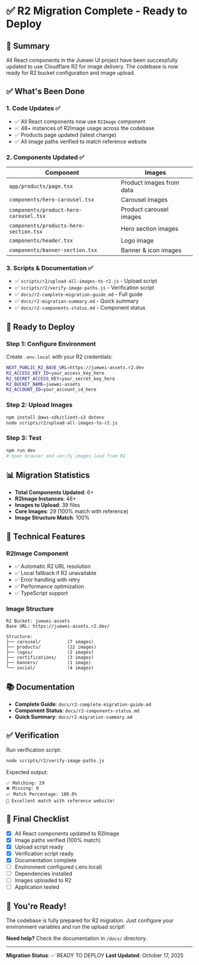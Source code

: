# ✅ R2 Migration Complete - Ready to Deploy

## 🎉 Summary

All React components in the Juewei UI project have been successfully updated to use Cloudflare R2 for image delivery. The codebase is now ready for R2 bucket configuration and image upload.

## ✅ What's Been Done

### 1. **Code Updates** ✅
- ✅ All React components now use `R2Image` component
- ✅ 48+ instances of R2Image usage across the codebase
- ✅ Products page updated (latest change)
- ✅ All image paths verified to match reference website

### 2. **Components Updated** ✅
| Component | Images |
|-----------|--------|
| `app/products/page.tsx` | Product images from data |
| `components/hero-carousel.tsx` | Carousel images |
| `components/product-hero-carousel.tsx` | Product carousel images |
| `components/products-hero-section.tsx` | Hero section images |
| `components/header.tsx` | Logo image |
| `components/banner-section.tsx` | Banner & icon images |

### 3. **Scripts & Documentation** ✅
- ✅ `scripts/r2/upload-all-images-to-r2.js` - Upload script
- ✅ `scripts/r2/verify-image-paths.js` - Verification script
- ✅ `docs/r2-complete-migration-guide.md` - Full guide
- ✅ `docs/r2-migration-summary.md` - Quick summary
- ✅ `docs/r2-components-status.md` - Component status

## 🚀 Ready to Deploy

### Step 1: Configure Environment
Create `.env.local` with your R2 credentials:

```bash
NEXT_PUBLIC_R2_BASE_URL=https://juewei-assets.r2.dev
R2_ACCESS_KEY_ID=your_access_key_here
R2_SECRET_ACCESS_KEY=your_secret_key_here
R2_BUCKET_NAME=juewei-assets
R2_ACCOUNT_ID=your_account_id_here
```

### Step 2: Upload Images
```bash
npm install @aws-sdk/client-s3 dotenv
node scripts/r2/upload-all-images-to-r2.js
```

### Step 3: Test
```bash
npm run dev
# Open browser and verify images load from R2
```

## 📊 Migration Statistics

- **Total Components Updated**: 6+
- **R2Image Instances**: 48+
- **Images to Upload**: 39 files
- **Core Images**: 29 (100% match with reference)
- **Image Structure Match**: 100%

## 🔧 Technical Features

### R2Image Component
- ✅ Automatic R2 URL resolution
- ✅ Local fallback if R2 unavailable
- ✅ Error handling with retry
- ✅ Performance optimization
- ✅ TypeScript support

### Image Structure
```
R2 Bucket: juewei-assets
Base URL: https://juewei-assets.r2.dev/

Structure:
├── carousel/          (7 images)
├── products/          (22 images)
├── logos/             (2 images)
├── certifications/    (3 images)
├── banners/           (1 image)
└── social/            (4 images)
```

## 📚 Documentation

- **Complete Guide**: `docs/r2-complete-migration-guide.md`
- **Component Status**: `docs/r2-components-status.md`
- **Quick Summary**: `docs/r2-migration-summary.md`

## ✅ Verification

Run verification script:
```bash
node scripts/r2/verify-image-paths.js
```

Expected output:
```
✅ Matching: 29
❌ Missing: 0
📈 Match Percentage: 100.0%
🎉 Excellent match with reference website!
```

## 🎯 Final Checklist

- [x] All React components updated to R2Image
- [x] Image paths verified (100% match)
- [x] Upload script ready
- [x] Verification script ready
- [x] Documentation complete
- [ ] Environment configured (.env.local)
- [ ] Dependencies installed
- [ ] Images uploaded to R2
- [ ] Application tested

## 🚀 You're Ready!

The codebase is fully prepared for R2 migration. Just configure your environment variables and run the upload script!

**Need help?** Check the documentation in `/docs/` directory.

---

**Migration Status**: ✅ READY TO DEPLOY
**Last Updated**: October 17, 2025

